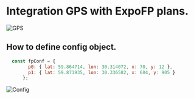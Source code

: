 # Integration GPS with ExpoFP plans.

![GPS](https://user-images.githubusercontent.com/10497662/150785492-24b8c3bc-1169-4bdc-a3ce-a1899b39a2bd.png)

## How to define config object.

```js
  const fpConf = {
        p0: { lat: 59.864714, lon: 30.314072, x: 70, y: 12 },
        p1: { lat: 59.871935, lon: 30.336582, x: 604, y: 905 }
      };
 ```


![Config](https://user-images.githubusercontent.com/10497662/150785599-5b7a06cf-03cd-4247-bdda-62b871748976.png)

